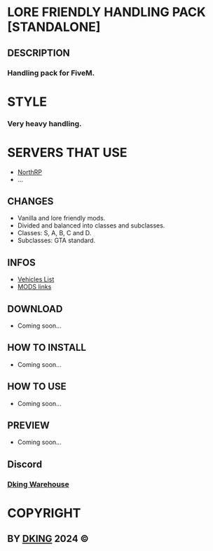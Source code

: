 # LORE FRIENDLY HANDLING PACK [STANDALONE]

## DESCRIPTION

### Handling pack for FiveM.

# STYLE

### Very heavy handling.

# SERVERS THAT USE

* [NorthRP](https://discord.gg/rpnorth)
* ...

## CHANGES

* Vanilla and lore friendly mods.
* Divided and balanced into classes and subclasses.
* Classes: S, A, B, C and D.
* Subclasses: GTA standard.

## INFOS

* [Vehicles List]()
* [MODS links]()

## DOWNLOAD

* Coming soon...

## HOW TO INSTALL

* Coming soon...

## HOW TO USE

* Coming soon...

## PREVIEW

* Coming soon...

## Discord

### [Dking Warehouse](https://discord.gg/Rw6vjcXspG)

# COPYRIGHT

## BY [DKING](https://github.com/Dking07) 2024 ©
